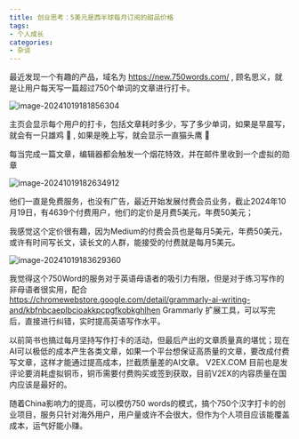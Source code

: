 ```yaml
---
title: 创业思考：5美元是西半球每月订阅的甜品价格
tags:
- 个人成长
categories:
- 杂谈
---
```




最近发现一个有趣的产品，域名为 https://new.750words.com/ , 顾名思义，就是让用户每天写一篇超过750个单词的文章进行打卡。



![image-20241019181856304](https://cdn.fangyuanxiaozhan.com/assets/1729333138199h2r5DKfH.png)



主页会显示每个用户的打卡，包括文章耗时多少，写了多少单词，如果是早晨写，就会有一只雄鸡 🐓 , 如果是晚上写，就会显示一直猫头鹰 🦉



每当完成一篇文章，编辑器都会触发一个烟花特效，并在邮件里收到一个虚拟的勋章

![image-20241019182634912](https://cdn.fangyuanxiaozhan.com/assets/1729333595923X5Qpm6re.png)





他们一直是免费服务，也没有广告，最近开始发展付费会员业务，截止2024年10月19日，有4639个付费用户，他们的定价是月费5美元，年费50美元；



我感觉这个定价很有趣，因为Medium的付费会员也是每月5美元，年费50美元，或许有时间写长文，读长文的人群，能接受的付费就是每月5美元。



![image-20241019183629360](https://cdn.fangyuanxiaozhan.com/assets/1729334190393ZiPWBhfr.png)



我觉得这个750Word的服务对于英语母语者的吸引力有限，但是对于练习写作的非母语者很实用，配合 https://chromewebstore.google.com/detail/grammarly-ai-writing-and/kbfnbcaeplbcioakkpcpgfkobkghlhen   Grammarly 扩展工具，可以写完后，直接进行纠错，实时提高英语写作水平。



以前简书也搞过每月坚持写作打卡的活动，但最后产出的文章质量真的堪忧；现在AI可以极低的成本产生各类文章，如果一个平台想保证高质量的文章，要改成付费写文章，这样才能通过提高成本，拦截质量差的AI文章。 V2EX.COM 目前也是发评论要消耗虚拟铜币，铜币需要付费购买或签到获取，目前V2EX的内容质量在国内应该是最好的。



随着China影响力的提高，可以模仿750 words的模式，搞个750个汉字打卡的创业项目，服务只针对海外用户，用户量或许不会很大，但作为个人项目应该能覆盖成本，运气好能小赚。

